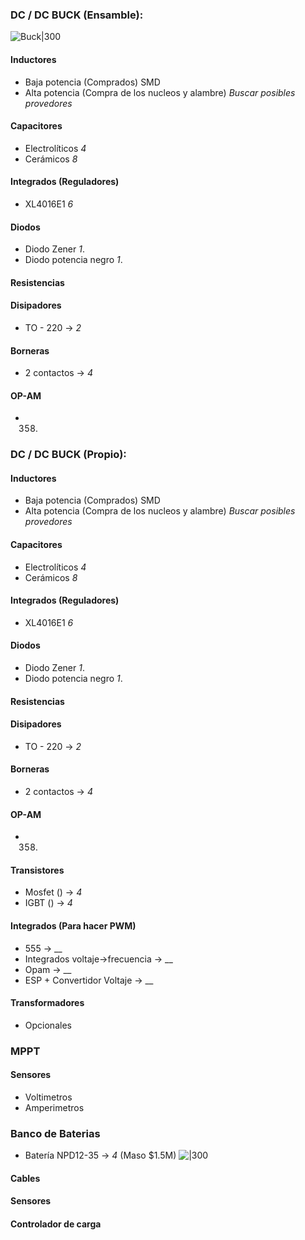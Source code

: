 ### DC / DC BUCK (Ensamble):
![Buck|300](Cotizaciones/Buckowo.png)
#### Inductores
* Baja potencia (Comprados) SMD
* Alta potencia (Compra de los nucleos y alambre) _Buscar posibles provedores_
#### Capacitores 
* Electrolíticos _4_
* Cerámicos _8_ 
#### Integrados (Reguladores)
* XL4016E1 _6_ 
#### Diodos
* Diodo Zener _1_.
* Diodo potencia negro _1_.
#### Resistencias

#### Disipadores
* TO - 220  -> _2_
#### Borneras
* 2 contactos -> _4_
#### OP-AM
* 358.

### DC / DC BUCK (Propio):

#### Inductores
* Baja potencia (Comprados) SMD
* Alta potencia (Compra de los nucleos y alambre) _Buscar posibles provedores_
#### Capacitores 
* Electrolíticos _4_
* Cerámicos _8_ 
#### Integrados (Reguladores)
* XL4016E1 _6_ 
#### Diodos
* Diodo Zener _1_.
* Diodo potencia negro _1_.
#### Resistencias

#### Disipadores
* TO - 220  -> _2_
#### Borneras
* 2 contactos -> _4_
#### OP-AM
* 358.
#### Transistores
* Mosfet () -> _4_
* IGBT () -> _4_
#### Integrados (Para hacer PWM)
* 555 -> __
* Integrados voltaje->frecuencia -> __
* Opam -> __
* ESP + Convertidor Voltaje -> __
#### Transformadores
* Opcionales
### MPPT
#### Sensores 
* Voltimetros
* Amperimetros
### Banco de Baterias
* Batería NPD12-35 -> _4_ (Maso $1.5M)
![|300](Cotizaciones/Bateria.Jpg)

#### Cables

#### Sensores

#### Controlador de carga
